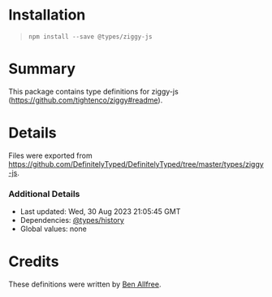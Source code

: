 # Installation
> `npm install --save @types/ziggy-js`

# Summary
This package contains type definitions for ziggy-js (https://github.com/tightenco/ziggy#readme).

# Details
Files were exported from https://github.com/DefinitelyTyped/DefinitelyTyped/tree/master/types/ziggy-js.

### Additional Details
 * Last updated: Wed, 30 Aug 2023 21:05:45 GMT
 * Dependencies: [@types/history](https://npmjs.com/package/@types/history)
 * Global values: none

# Credits
These definitions were written by [Ben Allfree](https://github.com/benallfree).
